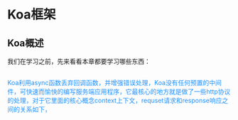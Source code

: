 # Koa框架

## Koa概述
我们在学习之前，先来看看本章都要学习哪些东西：

<img :src="$withBase('/bigfrontend-devop-15.png')" alt="">

<font color=#1E90FF>Koa利用async函数丢弃回调函数，并增强错误处理，Koa没有任何预置的中间件，可快速而愉快的编写服务端应用程序，它最核心的地方就是做了一些http协议的处理，对于它里面的核心概念context上下文，requset请求和response响应之间的关系如下，</font>

<img :src="$withBase('/bigfrontend-devop-16.png')" alt="">